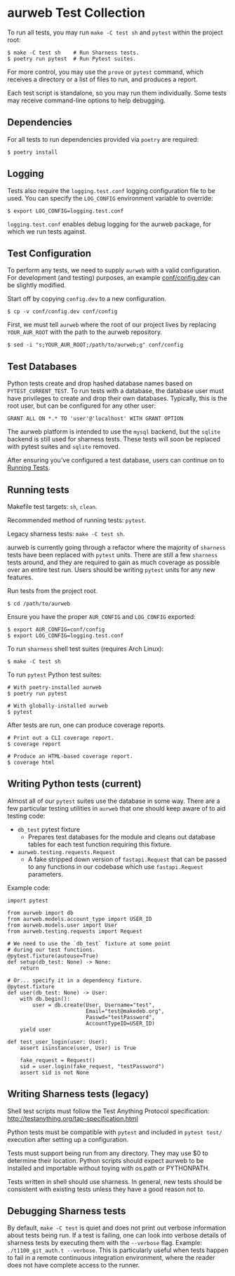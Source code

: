 aurweb Test Collection
======================

To run all tests, you may run `make -C test sh` and `pytest` within
the project root:

    $ make -C test sh    # Run Sharness tests.
    $ poetry run pytest  # Run Pytest suites.

For more control, you may use the `prove` or `pytest` command, which receives a
directory or a list of files to run, and produces a report.

Each test script is standalone, so you may run them individually. Some tests
may receive command-line options to help debugging.

Dependencies
------------

For all tests to run dependencies provided via `poetry` are required:

    $ poetry install

Logging
-------

Tests also require the `logging.test.conf` logging configuration
file to be used. You can specify the `LOG_CONFIG` environment
variable to override:

    $ export LOG_CONFIG=logging.test.conf

`logging.test.conf` enables debug logging for the aurweb package,
for which we run tests against.

Test Configuration
------------------

To perform any tests, we need to supply `aurweb` with a valid
configuration. For development (and testing) purposes, an example
[conf/config.dev](../conf/config.dev) can be slightly modified.

Start off by copying `config.dev` to a new configuration.

    $ cp -v conf/config.dev conf/config

First, we must tell `aurweb` where the root of our project
lives by replacing `YOUR_AUR_ROOT` with the path to the aurweb
repository.

    $ sed -i "s;YOUR_AUR_ROOT;/path/to/aurweb;g" conf/config

Test Databases
--------------

Python tests create and drop hashed database names based on
`PYTEST_CURRENT_TEST`. To run tests with a database, the database
user must have privileges to create and drop their own databases.
Typically, this is the root user, but can be configured for any
other user:

    GRANT ALL ON *.* TO 'user'@'localhost' WITH GRANT OPTION

The aurweb platform is intended to use the `mysql` backend, but
the `sqlite` backend is still used for sharness tests. These tests
will soon be replaced with pytest suites and `sqlite` removed.

After ensuring you've configured a test database, users can continue
on to [Running Tests](#running-tests).

Running tests
-------------

Makefile test targets: `sh`, `clean`.

Recommended method of running tests: `pytest`.

Legacy sharness tests: `make -C test sh`.

aurweb is currently going through a refactor where  the majority of
`sharness` tests have been replaced with `pytest` units. There are
still a few `sharness` tests around, and they are required to gain
as much coverage as possible over an entire test run. Users should
be writing `pytest` units for any new features.

Run tests from the project root.

    $ cd /path/to/aurweb

Ensure you have the proper `AUR_CONFIG` and `LOG_CONFIG` exported:

    $ export AUR_CONFIG=conf/config
    $ export LOG_CONFIG=logging.test.conf

To run `sharness` shell test suites (requires Arch Linux):

    $ make -C test sh

To run `pytest` Python test suites:

    # With poetry-installed aurweb
    $ poetry run pytest

    # With globally-installed aurweb
    $ pytest

After tests are run, one can produce coverage reports.

    # Print out a CLI coverage report.
    $ coverage report

    # Produce an HTML-based coverage report.
    $ coverage html

Writing Python tests (current)
------------------------------

Almost all of our `pytest` suites use the database in some way. There
are a few particular testing utilities in `aurweb` that one should
keep aware of to aid testing code:

- `db_test` pytest fixture
    - Prepares test databases for the module and cleans out database
      tables for each test function requiring this fixture.
- `aurweb.testing.requests.Request`
    - A fake stripped down version of `fastapi.Request` that can
      be passed to any functions in our codebase which use
      `fastapi.Request` parameters.

Example code:

    import pytest

    from aurweb import db
    from aurweb.models.account_type import USER_ID
    from aurweb.models.user import User
    from aurweb.testing.requests import Request

    # We need to use the `db_test` fixture at some point
    # during our test functions.
    @pytest.fixture(autouse=True)
    def setup(db_test: None) -> None:
        return

    # Or... specify it in a dependency fixture.
    @pytest.fixture
    def user(db_test: None) -> User:
        with db.begin():
            user = db.create(User, Username="test",
                             Email="test@makedeb.org",
                             Passwd="testPassword",
                             AccountTypeID=USER_ID)
        yield user

    def test_user_login(user: User):
        assert isinstance(user, User) is True

        fake_request = Request()
        sid = user.login(fake_request, "testPassword")
        assert sid is not None

Writing Sharness tests (legacy)
-------------------------------

Shell test scripts must follow the Test Anything Protocol specification:
http://testanything.org/tap-specification.html

Python tests must be compatible with `pytest` and included in `pytest test/`
execution after setting up a configuration.

Tests must support being run from any directory. They may use $0 to determine
their location. Python scripts should expect aurweb to be installed and
importable without toying with os.path or PYTHONPATH.

Tests written in shell should use sharness. In general, new tests should be
consistent with existing tests unless they have a good reason not to.

Debugging Sharness tests
---------------

By default, `make -C test` is quiet and does not print out verbose information
about tests being run. If a test is failing, one can look into verbose details
of sharness tests by executing them with the `--verbose` flag. Example:
`./t1100_git_auth.t --verbose`. This is particularly useful when tests happen
to fail in a remote continuous integration environment, where the reader does
not have complete access to the runner.
